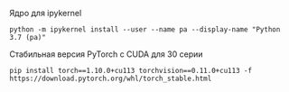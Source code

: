 Ядро для ipykernel

```python -m ipykernel install --user --name pa --display-name "Python 3.7 (pa)"```

Стабильная версия PyTorch с CUDA для 30 серии

```pip install torch==1.10.0+cu113 torchvision==0.11.0+cu113 -f https://download.pytorch.org/whl/torch_stable.html```

